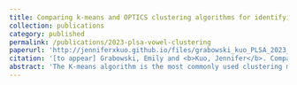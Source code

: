 ```yaml
---
title: Comparing k-means and OPTICS clustering algorithms for identifying vowel categories
collection: publications
category: published
permalink: /publications/2023-plsa-vowel-clustering
paperurl: 'http://jenniferxkuo.github.io/files/grabowski_kuo_PLSA_2023_vowels.pdf'
citation: '[to appear] Grabowski, Emily and <b>Kuo, Jennifer</b>. Comparing k-means and OPTICS clustering algorithms for identifying vowel categories. <i>Proceedings of the LSA 2023</i>.'
abstract: 'The K-means algorithm is the most commonly used clustering method for phonetic vowel description but has some properties that may be sub-optimal for rep- resenting phonetic data. This study compares K-means with an alternative algorithm, OPTICS, in two speech styles (lab vs. conversational) in English to test whether OP- TICS is a viable alternative to K-means for characterizing vowel spaces. We find that with noisier data, OPTICS identifies clusters that more accurately represent the un- derlying data. Our results highlight the importance of choosing an algorithm whose assumptions are in line with the phonetic data being considered.'
---
```

